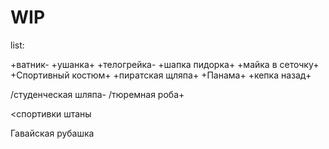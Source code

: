 # WIP

list:

+ватник-
+ушанка+
+телогрейка-
+шапка пидорка+
+майка в сеточку+
+Спортивный костюм+
+пиратская щляпа+
+Панама+
+кепка назад+

/студенческая шляпа-
/тюремная роба+

<спортивки штаны

Гавайская рубашка
